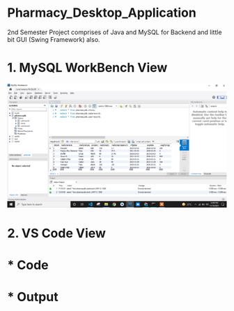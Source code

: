 # Pharmacy_Desktop_Application
2nd Semester Project comprises of Java and MySQL for Backend and little bit GUI (Swing Framework) also.


# 1. MySQL WorkBench View
![This is an image](https://github.com/20sw084/Pharmacy_Desktop_Application/blob/e378db15595ad74308d83ef5d88b38088da4667b/MySQL%20View.PNG)



# 2. VS Code View
# * Code



# * Output

